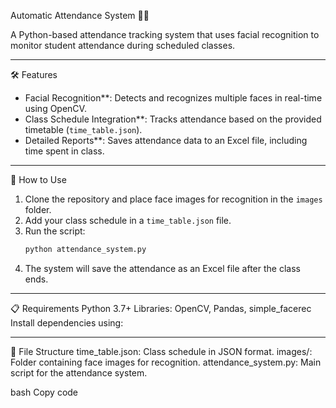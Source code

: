 Automatic Attendance System 🧑‍🏫

A Python-based attendance tracking system that uses facial recognition to monitor student attendance during scheduled classes.

---

🛠 Features
- Facial Recognition**: Detects and recognizes multiple faces in real-time using OpenCV.
- Class Schedule Integration**: Tracks attendance based on the provided timetable (`time_table.json`).
- Detailed Reports**: Saves attendance data to an Excel file, including time spent in class.

---

🚀 How to Use
1. Clone the repository and place face images for recognition in the `images` folder.
2. Add your class schedule in a `time_table.json` file.
3. Run the script:
   ```bash
   python attendance_system.py
4. The system will save the attendance as an Excel file after the class ends.

---

📋 Requirements
Python 3.7+
Libraries: OpenCV, Pandas, simple_facerec
Install dependencies using:

---


📁 File Structure
time_table.json: Class schedule in JSON format.
images/: Folder containing face images for recognition.
attendance_system.py: Main script for the attendance system.

bash
Copy code
